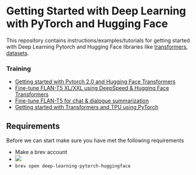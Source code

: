 # Getting Started with Deep Learning with PyTorch and Hugging Face

This repository contains instructions/examples/tutorials for getting started with Deep Learning Pytorch and Hugging Face libraries like [transformers](https://huggingface.co/docs/transformers/index), [datasets](https://huggingface.co/docs/datasets/index).

### Training

* [Getting started with Pytorch 2.0 and Hugging Face Transformers](./training/pytorch-2-0-bert-text-classification.ipynb) 
* [Fine-tune FLAN-T5 XL/XXL using DeepSpeed & Hugging Face Transformers](./training/deepseed-flan-t5-summarization.ipynb) 
* [Fine-tune FLAN-T5 for chat & dialogue summarization](./training/flan-t5-samsum-summarization.ipynb) 
* [Getting started with Transformers and TPU using PyTorch](./training/accelerate-tpu-bert-text-classification.ipynb) 

## Requirements

Before we can start make sure you have met the following requirements

* Make a brev account
* [![](https://uohmivykqgnnbiouffke.supabase.co/storage/v1/object/public/landingpage/createdevenv2.svg)](https://console.brev.dev/environment/new?os=5snmxykkz&us=oit0rfks&repo=https://github.com/brevdev/deep-learning-pytorch-huggingface&instance=g5.xlarge&diskStorage=60Gi&region=us-west-2)
* `brev open deep-learning-pytorch-huggingface`
